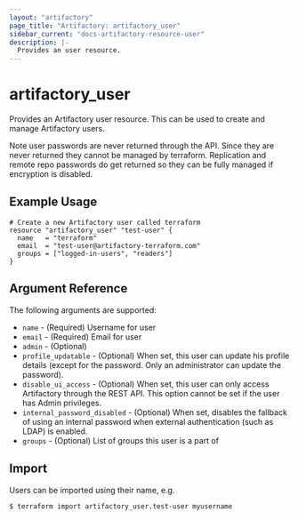 ```yaml
---
layout: "artifactory"
page_title: "Artifactory: artifactory_user"
sidebar_current: "docs-artifactory-resource-user"
description: |-
  Provides an user resource.
---
```


# artifactory_user

Provides an Artifactory user resource. This can be used to create and manage Artifactory users.

Note user passwords are never returned through the API. Since they are never returned they cannot be managed by 
terraform. Replication and remote repo passwords do get returned so they can be fully managed if encryption is disabled.

## Example Usage

```hcl
# Create a new Artifactory user called terraform
resource "artifactory_user" "test-user" {
  name   = "terraform"
  email  = "test-user@artifactory-terraform.com"
  groups = ["logged-in-users", "readers"]
}
```

## Argument Reference

The following arguments are supported:

* `name` - (Required) Username for user
* `email` - (Required) Email for user
* `admin` - (Optional) 
* `profile_updatable` - (Optional) When set, this user can update his profile details (except for the password. Only an administrator can update the password).
* `disable_ui_access` - (Optional) When set, this user can only access Artifactory through the REST API. This option cannot be set if the user has Admin privileges.
* `internal_password_disabled` - (Optional) When set, disables the fallback of using an internal password when external authentication (such as LDAP) is enabled.
* `groups` - (Optional) List of groups this user is a part of

## Import

Users can be imported using their name, e.g.

```
$ terraform import artifactory_user.test-user myusername
```
